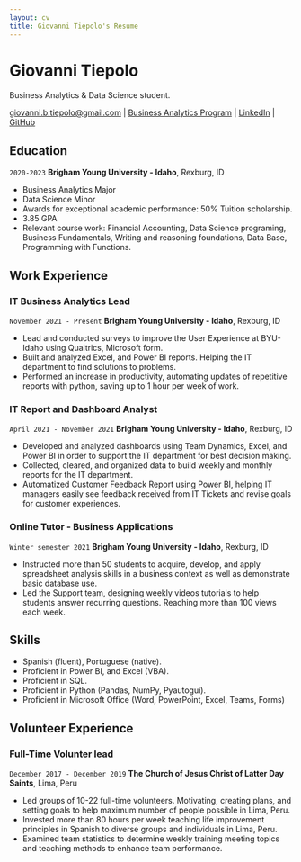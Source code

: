 ```yaml
---
layout: cv
title: Giovanni Tiepolo's Resume
---
```

# Giovanni Tiepolo
Business Analytics & Data Science student.

<div id="webaddress">
<a href="giovanni.b.tiepolo@gmail.com">giovanni.b.tiepolo@gmail.com</a>
| <a href="https://www.byui.edu/advising/career-and-major-exploration/major-to-career/business-analytics">Business Analytics Program</a>
| <a href="https://www.linkedin.com/in/giovannibrunotiepolo/">LinkedIn</a>
| <a href="https://giovannitiepolo.github.io/Tiepolo_Resume/">GitHub</a>
</div>

<!-- https://www.monique.tech/the-art-of-markdown -->

## Education

`2020-2023`
__Brigham Young University - Idaho__, Rexburg, ID

- Business Analytics Major
- Data Science Minor
- Awards for exceptional academic performance: 50% Tuition scholarship.
- 3.85 GPA
- Relevant course work: Financial Accounting, Data Science programing, Business Fundamentals, Writing and reasoning foundations, Data Base, Programming with Functions.


## Work Experience

### IT Business Analytics Lead
`November 2021 - Present`
__Brigham Young University - Idaho__, Rexburg, ID

- Lead and conducted surveys to improve the User Experience at BYU-Idaho using Qualtrics, Microsoft form.
- Built and analyzed Excel, and Power BI reports. Helping the IT department to find solutions to problems.
- Performed an increase in productivity, automating updates of repetitive reports with python, saving up to 1 hour per week of work.

### IT Report and Dashboard Analyst
`April 2021 - November 2021`
__Brigham Young University - Idaho__, Rexburg, ID

- Developed and analyzed dashboards using Team Dynamics, Excel, and Power BI in order to support the IT department for best decision making.
- Collected, cleared, and organized data to build weekly and monthly reports for the IT department.
- Automatized Customer Feedback Report using Power BI, helping IT managers easily see feedback received from IT Tickets and revise goals for customer experiences.

### Online Tutor - Business Applications
`Winter semester 2021`
__Brigham Young University - Idaho__, Rexburg, ID

- Instructed more than 50 students to acquire, develop, and apply spreadsheet analysis skills in a business context as well as demonstrate basic database use.
- Led the Support team, designing weekly videos tutorials to help students answer recurring questions. Reaching more than 100 views each week.

## Skills
- Spanish (fluent), Portuguese (native).
- Proficient in Power BI, and Excel (VBA).
- Proficient in SQL.
- Proficient in Python (Pandas, NumPy, Pyautogui).
- Proficient in Microsoft Office (Word, PowerPoint, Excel, Teams, Forms)


## Volunteer Experience
### Full-Time Volunter lead
`December 2017 - December 2019`
__The Church of Jesus Christ of Latter Day Saints__, Lima, Peru

- Led groups of 10-22 full-time volunteers. Motivating, creating plans, and setting goals to help maximum number of people possible in Lima, Peru.
- Invested more than 80 hours per week teaching life improvement principles in Spanish to diverse groups and individuals in Lima, Peru.
- Examined team statistics to determine weekly training meeting topics and teaching methods to enhance team performance.



<!-- ### Footer

Last updated: March 2022 -->


